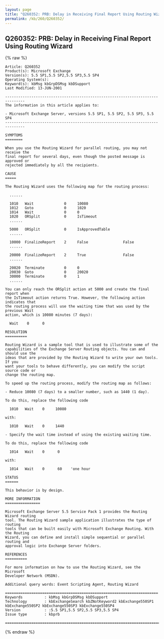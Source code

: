 ```yaml
---
layout: page
title: "Q260352: PRB: Delay in Receiving Final Report Using Routing Wizard"
permalink: /kb/260/Q260352/
---
```


## Q260352: PRB: Delay in Receiving Final Report Using Routing Wizard

{% raw %}

	Article: Q260352
	Product(s): Microsoft Exchange
	Version(s): 5.5 SP1,5.5 SP2,5.5 SP3,5.5 SP4
	Operating System(s): 
	Keyword(s): kbMsg kbGrpDSMsg kbDSupport
	Last Modified: 13-JUN-2001
	
	-------------------------------------------------------------------------------
	The information in this article applies to:
	
	- Microsoft Exchange Server, versions 5.5 SP1, 5.5 SP2, 5.5 SP3, 5.5 SP4 
	-------------------------------------------------------------------------------
	
	SYMPTOMS
	========
	
	When you use the Routing Wizard for parallel routing, you may not receive the
	final report for several days, even though the posted message is approved or
	rejected immediately by all the recipients.
	
	CAUSE
	=====
	
	The Routing Wizard uses the following map for the routing process:
	
	  ......
	
	  1010   Wait              0     10080
	  1012   Goto              0     1020
	  1014   Wait              0     0 
	  1020   ORSplit           0     IsTimeout            
	  ......
	
	  5000   ORSplit           0     IsApprovedTable
	  ......
	
	  10000  FinalizeReport    2     False                False
	  ......
	
	  20000  FinalizeReport    2     True                 False
	  ......
	
	  20020  Terminate         0     0
	  20030  Goto              0     20020
	  30000  Terminate         0     1
	  ......
	
	You can only reach the ORSplit action at 5000 and create the final report when
	the IsTimeout action returns True. However, the following action indicates that
	the routing process will use the waiting time that was used by the previous Wait
	action, which is 10080 minutes (7 days):
	
	  Wait    0      0   
	
	RESOLUTION
	==========
	
	Routing Wizard is a sample tool that is used to illustrate some of the
	capabilities of the Exchange Server Routing objects. You can and should use the
	ideas that are provided by the Routing Wizard to write your own tools. If you
	want your tools to behave differently, you can modify the script source code or
	change the routing map.
	
	To speed up the routing process, modify the routing map as follows:
	
	- Reduce 10080 (7 days) to a smaller number, such as 1440 (1 day).
	
	To do this, replace the following code
	
	  1010   Wait    0     10080
	
	with:
	
	  1010   Wait    0     1440
	
	- Specify the wait time instead of using the existing waiting time.
	
	To do this, replace the following code
	
	  1014   Wait    0      0   
	
	with:
	
	  1014   Wait    0      60    'one hour
	
	STATUS
	======
	
	This behavior is by design.
	
	MORE INFORMATION
	================
	
	Microsoft Exchange Server 5.5 Service Pack 1 provides the Routing Wizard routing
	tool. The Routing Wizard sample application illustrates the type of routing
	tools that can be built easily with Microsoft Exchange Routing. With the Routing
	Wizard, you can define and install simple sequential or parallel routing and
	approval logic into Exchange Server folders.
	
	REFERENCES
	==========
	
	For more information on how to use the Routing Wizard, see the Microsoft
	Developer Network (MSDN).
	
	Additional query words: Event Scripting Agent, Routing Wizard
	
	======================================================================
	Keywords          : kbMsg kbGrpDSMsg kbDSupport 
	Technology        : kbExchangeSearch kbZNotKeyword2 kbExchange550SP1 kbExchange550SP2 kbExchange550SP3 kbExchange550SP4
	Version           : :5.5 SP1,5.5 SP2,5.5 SP3,5.5 SP4
	Issue type        : kbprb
	
	=============================================================================
	

{% endraw %}

